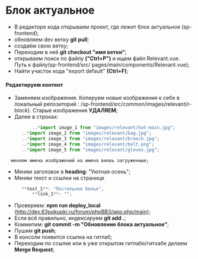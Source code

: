# Блок актуальное

- В редакторе кода открываем проект, где лежит блок актуальное (sp-frontend);
- обновляем dev ветку **git pull**;
- создаём свою ветку;
- Переходим в неё **git checkout "имя ветки"**;
- открываем поиск по файлу **("Ctrl+P")** и ищем файл Relevant.vue. Путь к файлу(sp-frontend/src/  pages/main/components/Relevant.vue);
- Найти участок кода "export default" **(Ctrl+F)**;

#### Редактируем контент

- Заменяем изображения. Копируем новые изображения к себе в локальный репозиторий : /sp-frontend/src/common/images/relevant/r-block). Старые изображения **УДАЛЯЕМ**;
- Далее в строках:
```javascript 
          ..*import image_1 from "images/relevant/hat-main.jpg";
	  ..*import image_2 from "images/relevant/bag.jpg";
	  ..*import image_3 from "images/relevant/brooch.jpg";
	  ..*import image_4 from "images/relevant/belt.png";
	  ..*import image_5 from "images/relevant/gloves.jpg";
```
      меняем имена изображений на имена вновь загруженные;
- Меням заголовок в **heading**: "Уютная осень";
- Меням текст и ссылки на странице
```javascript
	  **text_1**: "Постельное белье",
          **link_1**: "";
```
- Проверяем: **npm run deploy_local** (http://dev.63pokupki.ru/forum/phpBB3/app.php/main);
- Если всё правильно, индексируем **git add .**;
- Коммитим: **git commit -m "Обновление блока актуальное"**;
- Пушим **git push**;
- В консоли появится ссылка на гитлаб;
- Переходим по ссылке или в уже открытом гитлабе/гитхабе делаем **Merge Request**;
